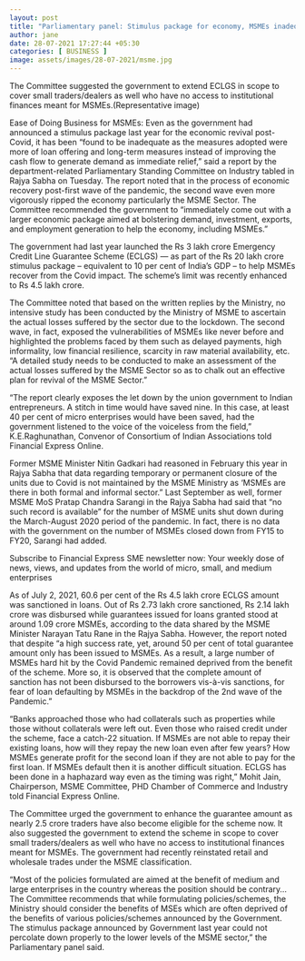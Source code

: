 ```yaml
---
layout: post
title: "Parliamentary panel: Stimulus package for economy, MSMEs inadequate; detailed study on MSME losses must"
author: jane 
date: 28-07-2021 17:27:44 +05:30 
categories: [ BUSINESS ] 
image: assets/images/28-07-2021/msme.jpg
---
```

The Committee suggested the government to extend ECLGS in scope to cover small traders/dealers as well who have no access to institutional finances meant for MSMEs.(Representative image)

Ease of Doing Business for MSMEs: Even as the government had announced a stimulus package last year for the economic revival post-Covid, it has been “found to be inadequate as the measures adopted were more of loan offering and long-term measures instead of improving the cash flow to generate demand as immediate relief,” said a report by the department-related Parliamentary Standing Committee on Industry tabled in Rajya Sabha on Tuesday. The report noted that in the process of economic recovery post-first wave of the pandemic, the second wave even more vigorously ripped the economy particularly the MSME Sector. The Committee recommended the government to “immediately come out with a larger economic package aimed at bolstering demand, investment, exports, and employment generation to help the economy, including MSMEs.”

The government had last year launched the Rs 3 lakh crore Emergency Credit Line Guarantee Scheme (ECLGS) — as part of the Rs 20 lakh crore stimulus package – equivalent to 10 per cent of India’s GDP – to help MSMEs recover from the Covid impact. The scheme’s limit was recently enhanced to Rs 4.5 lakh crore.

The Committee noted that based on the written replies by the Ministry, no intensive study has been conducted by the Ministry of MSME to ascertain the actual losses suffered by the sector due to the lockdown. The second wave, in fact, exposed the vulnerabilities of MSMEs like never before and highlighted the problems faced by them such as delayed payments, high informality, low financial resilience, scarcity in raw material availability, etc. “A detailed study needs to be conducted to make an assessment of the actual losses suffered by the MSME Sector so as to chalk out an effective plan for revival of the MSME Sector.”

“The report clearly exposes the let down by the union government to Indian entrepreneurs. A stitch in time would have saved nine. In this case, at least 40 per cent of micro enterprises would have been saved, had the government listened to the voice of the voiceless from the field,” K.E.Raghunathan, Convenor of Consortium of Indian Associations told Financial Express Online.

Former MSME Minister Nitin Gadkari had reasoned in February this year in Rajya Sabha that data regarding temporary or permanent closure of the units due to Covid is not maintained by the MSME Ministry as ‘MSMEs are there in both formal and informal sector.” Last September as well, former MSME MoS Pratap Chandra Sarangi in the Rajya Sabha had said that “no such record is available” for the number of MSME units shut down during the March-August 2020 period of the pandemic. In fact, there is no data with the government on the number of MSMEs closed down from FY15 to FY20, Sarangi had added.

Subscribe to Financial Express SME newsletter now: Your weekly dose of news, views, and updates from the world of micro, small, and medium enterprises

As of July 2, 2021, 60.6 per cent of the Rs 4.5 lakh crore ECLGS amount was sanctioned in loans. Out of Rs 2.73 lakh crore sanctioned, Rs 2.14 lakh crore was disbursed while guarantees issued for loans granted stood at around 1.09 crore MSMEs, according to the data shared by the MSME Minister Narayan Tatu Rane in the Rajya Sabha. However, the report noted that despite “a high success rate, yet, around 50 per cent of total guarantee amount only has been issued to MSMEs. As a result, a large number of MSMEs hard hit by the Covid Pandemic remained deprived from the benefit of the scheme. More so, it is observed that the complete amount of sanction has not been disbursed to the borrowers vis-à-vis sanctions, for fear of loan defaulting by MSMEs in the backdrop of the 2nd wave of the Pandemic.”

“Banks approached those who had collaterals such as properties while those without collaterals were left out. Even those who raised credit under the scheme, face a catch-22 situation. If MSMEs are not able to repay their existing loans, how will they repay the new loan even after few years? How MSMEs generate profit for the second loan if they are not able to pay for the first loan. If MSMEs default then it is another difficult situation. ECLGS has been done in a haphazard way even as the timing was right,” Mohit Jain, Chairperson, MSME Committee, PHD Chamber of Commerce and Industry told Financial Express Online.

The Committee urged the government to enhance the guarantee amount as nearly 2.5 crore traders have also become eligible for the scheme now. It also suggested the government to extend the scheme in scope to cover small traders/dealers as well who have no access to institutional finances meant for MSMEs. The government had recently reinstated retail and wholesale trades under the MSME classification.

“Most of the policies formulated are aimed at the benefit of medium and large enterprises in the country whereas the position should be contrary…The Committee recommends that while formulating policies/schemes, the Ministry should consider the benefits of MSEs which are often deprived of the benefits of various policies/schemes announced by the Government. The stimulus package announced by Government last year could not percolate down properly to the lower levels of the MSME sector,” the Parliamentary panel said.